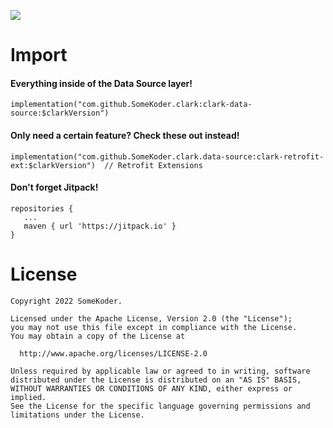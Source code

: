 [![](https://jitpack.io/v/SomeKoder/clark.svg)](https://jitpack.io/#SomeKoder/clark)

# Import

#### Everything inside of the Data Source layer!
    implementation("com.github.SomeKoder.clark:clark-data-source:$clarkVersion")

#### Only need a certain feature? Check these out instead!
    implementation("com.github.SomeKoder.clark.data-source:clark-retrofit-ext:$clarkVersion")  // Retrofit Extensions


#### Don't forget Jitpack!

    repositories {
       ...
       maven { url 'https://jitpack.io' }
    }

# License

    Copyright 2022 SomeKoder.

	Licensed under the Apache License, Version 2.0 (the "License");
    you may not use this file except in compliance with the License.
    You may obtain a copy of the License at

      http://www.apache.org/licenses/LICENSE-2.0

    Unless required by applicable law or agreed to in writing, software
    distributed under the License is distributed on an "AS IS" BASIS,
    WITHOUT WARRANTIES OR CONDITIONS OF ANY KIND, either express or implied.
    See the License for the specific language governing permissions and
    limitations under the License.